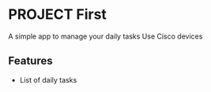 # PROJECT First
A simple app to manage your daily tasks
Use Cisco devices
## Features
* List of daily tasks
